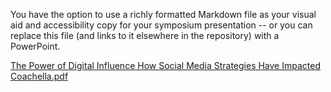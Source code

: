 You have the option to use a richly formatted Markdown file as your visual aid and accessibility copy for your symposium presentation -- or you can replace this file (and links to it elsewhere in the repository) with a PowerPoint. 

[The Power of Digital Influence How Social Media Strategies Have Impacted Coachella.pdf](https://github.com/eng470-s23/EvaPriceDemo/files/11667507/The.Power.of.Digital.Influence.How.Social.Media.Strategies.Have.Impacted.Coachella.pdf)
